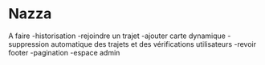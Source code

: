 # Nazza
A faire
-historisation
-rejoindre un trajet
-ajouter carte dynamique
-suppression automatique des trajets et des vérifications  utilisateurs
-revoir footer
-pagination
-espace admin
